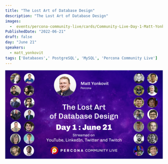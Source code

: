 ```yaml
---
title: "The Lost Art of Database Design"
description: "The Lost Art of Database Design"
images:
  -  events/percona-community-live/cards/Community-Live-Day-1-Matt-Yonkovit.jpg
PublishedDate: "2022-06-21"
draft: false
day: "June 21"
speakers:
  - matt_yonkovit
tags: ['Databases',' PostgreSQL', 'MySQL', 'Percona Community Live']
---
```



![The Lost Art of Database Design](events/percona-community-live/cards/Community-Live-Day-1-Matt-Yonkovit.jpg)
